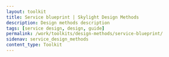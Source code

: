 ```yaml
---
layout: toolkit
title: Service blueprint | Skylight Design Methods
description: Design methods description
tags: [service design, design, guide]
permalink: /work/toolkits/design-methods/service-blueprint/
sidenav: service_design_methods
content_type: Toolkit
---
```


